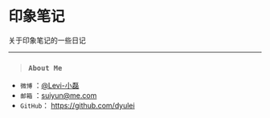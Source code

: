 印象笔记
=========

关于印象笔记的一些日记

- - -
>### `About Me`
>
- `微博`  ：[@Levi-小磊](http://weibo.com/Levi024)
- `邮箱`  ：<suiyun@me.com>
- `GitHub`： https://github.com/dyulei
